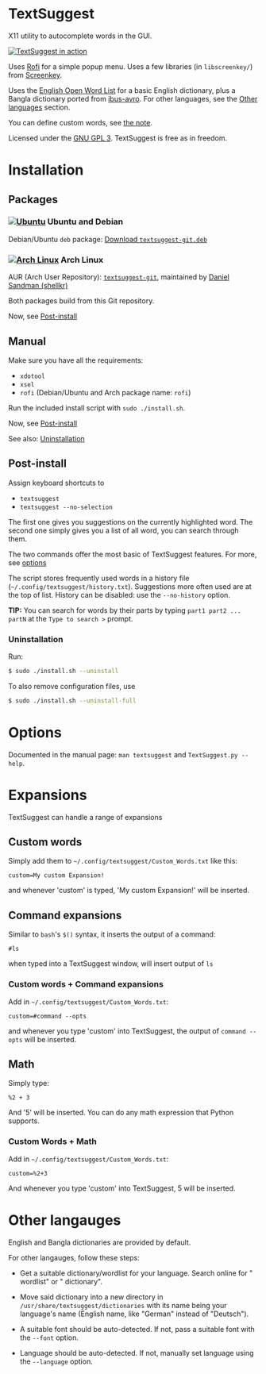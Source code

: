 # TextSuggest

X11 utility to autocomplete words in the GUI.

[![TextSuggest in action](http://i.imgur.com/qa2PExH.gif)](http://i.imgur.com/qa2PExH.gif)

Uses [Rofi](https://davedavenport.github.io/rofi/) for a simple popup menu.
Uses a few libraries (in `libscreenkey/`) from [Screenkey](https://github.com/wavexx/Screenkey).

Uses the [English Open Word List](http://dreamsteep.com/projects/the-english-open-word-list.html) for a basic English dictionary, plus a Bangla dictionary ported from [ibus-avro](https:github.com/sarim/ibus-avro). For other languages, see the [Other languages](#other-languages) section.

You can define custom words, see [the note](#custom-words).

Licensed under the [GNU GPL 3](https://www.gnu.org/licenses/gpl.txt). TextSuggest is free as in freedom.

# Installation

## Packages

### [![Ubuntu](https://www.pylint.org/assets/img/ubuntu.png)](https://ubuntu.com) Ubuntu and Debian

Debian/Ubuntu `deb` package: [Download `textsuggest-git.deb`](https://github.com/bharadwaj-raju/packages/raw/master/TextSuggest/textsuggest-git.deb)

### [![Arch Linux](https://www.pylint.org/assets/img/arch.png)](https://archlinux.org) Arch Linux

AUR (Arch User Repository): [`textsuggest-git`](https://aur.archlinux.org/packages/textsuggest-git/), maintained by [Daniel Sandman (shellkr)](https://github.com/shellkr)

Both packages build from this Git repository.

Now, see [Post-install](#post-install)

## Manual

Make sure you have all the requirements:

 - `xdotool`
 - `xsel`
 - `rofi` (Debian/Ubuntu and Arch package name: `rofi`)

Run the included install script with `sudo ./install.sh`.

Now, see [Post-install](#post-install)

See also: [Uninstallation](#uninstallation)

## Post-install

Assign keyboard shortcuts to

- `textsuggest`
- `textsuggest --no-selection`

The first one gives you suggestions on the currently highlighted word.
The second one simply gives you a list of all word, you can search through them.

The two commands offer the most basic of TextSuggest features. For more, see [options](#options)

The script stores frequently used words in a history file (`~/.config/textsuggest/history.txt`). Suggestions more often used
are at the top of list. History can be disabled: use the `--no-history` option.

**TIP:** You can search for words by their parts by
typing `part1 part2 ... partN` at the `Type to search >` prompt.

### Uninstallation

Run:

```bash
$ sudo ./install.sh --uninstall
```

To also remove configuration files, use

```bash
$ sudo ./install.sh --uninstall-full
```

# Options

Documented in the manual page: `man textsuggest` and `TextSuggest.py --help`.

# Expansions

TextSuggest can handle a range of expansions

## Custom words

Simply add them to `~/.config/textsuggest/Custom_Words.txt` like this:

    custom=My custom Expansion!

and whenever 'custom' is typed, 'My custom Expansion!' will be inserted.

## Command expansions

Similar to `bash`'s `$()` syntax, it inserts the output of a command:

    #ls

when typed into a TextSuggest window, will insert output of `ls`

### Custom words + Command expansions

Add in `~/.config/textsuggest/Custom_Words.txt`:

    custom=#command --opts

and whenever you type 'custom' into TextSuggest, the output of `command --opts` will be inserted.

## Math

Simply type:

    %2 + 3

And '5' will be inserted. You can do any math expression that Python supports.

### Custom Words + Math

Add in `~/.config/textsuggest/Custom_Words.txt`:

    custom=%2+3

And whenever you type 'custom' into TextSuggest, 5 will be inserted.

# Other langauges

English and Bangla dictionaries are provided by default.

For other langauges, follow these steps:

- Get a suitable dictionary/wordlist for your language. Search online for "<language name> wordlist" or "<language name> dictionary".

- Move said dictionary into a new directory in `/usr/share/textsuggest/dictionaries` with its name being your language's name (English name, like "German" instead of "Deutsch").

- A suitable font should be auto-detected. If not, pass a suitable font with the `--font` option.

- Language should be auto-detected. If not, manually set language using the `--language` option.

